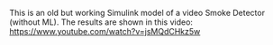 This is an old but working Simulink model of a video Smoke Detector (without ML). 
The results are shown in this video: https://www.youtube.com/watch?v=jsMQdCHkz5w
